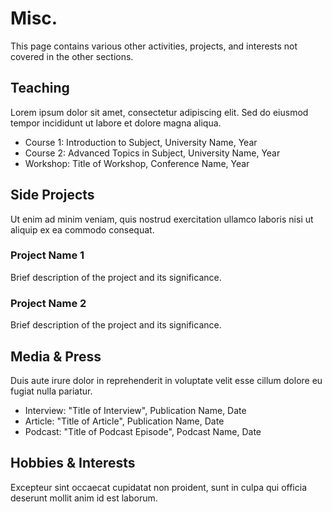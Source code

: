 # Misc.

This page contains various other activities, projects, and interests not covered in the other sections.

## Teaching
Lorem ipsum dolor sit amet, consectetur adipiscing elit. Sed do eiusmod tempor incididunt ut labore et dolore magna aliqua.

- Course 1: Introduction to Subject, University Name, Year
- Course 2: Advanced Topics in Subject, University Name, Year
- Workshop: Title of Workshop, Conference Name, Year

## Side Projects
Ut enim ad minim veniam, quis nostrud exercitation ullamco laboris nisi ut aliquip ex ea commodo consequat.

### Project Name 1
Brief description of the project and its significance.

### Project Name 2
Brief description of the project and its significance.

## Media & Press
Duis aute irure dolor in reprehenderit in voluptate velit esse cillum dolore eu fugiat nulla pariatur.

- Interview: "Title of Interview", Publication Name, Date
- Article: "Title of Article", Publication Name, Date
- Podcast: "Title of Podcast Episode", Podcast Name, Date

## Hobbies & Interests
Excepteur sint occaecat cupidatat non proident, sunt in culpa qui officia deserunt mollit anim id est laborum.